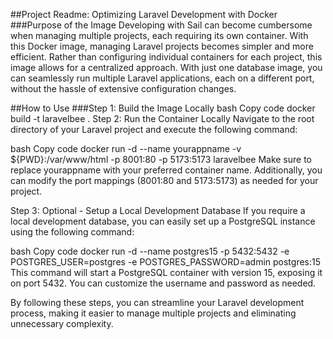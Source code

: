 ##Project Readme: Optimizing Laravel Development with Docker
###Purpose of the Image
Developing with Sail can become cumbersome when managing multiple projects, each requiring its own container. With this Docker image, managing Laravel projects becomes simpler and more efficient. Rather than configuring individual containers for each project, this image allows for a centralized approach. With just one database image, you can seamlessly run multiple Laravel applications, each on a different port, without the hassle of extensive configuration changes.

##How to Use
###Step 1: Build the Image Locally
bash
Copy code
docker build -t laravelbee .
Step 2: Run the Container Locally
Navigate to the root directory of your Laravel project and execute the following command:

bash
Copy code
docker run -d --name yourappname -v ${PWD}:/var/www/html -p 8001:80 -p 5173:5173 laravelbee
Make sure to replace yourappname with your preferred container name. Additionally, you can modify the port mappings (8001:80 and 5173:5173) as needed for your project.

Step 3: Optional - Setup a Local Development Database
If you require a local development database, you can easily set up a PostgreSQL instance using the following command:

bash
Copy code
docker run -d --name postgres15 -p 5432:5432 -e POSTGRES_USER=postgres -e POSTGRES_PASSWORD=admin postgres:15
This command will start a PostgreSQL container with version 15, exposing it on port 5432. You can customize the username and password as needed.

By following these steps, you can streamline your Laravel development process, making it easier to manage multiple projects and eliminating unnecessary complexity.